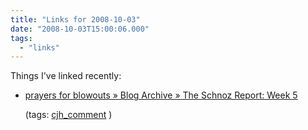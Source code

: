 ```yaml
---
title: "Links for 2008-10-03"
date: "2008-10-03T15:00:06.000"
tags: 
  - "links"
---
```


Things I've linked recently:

- [prayers for blowouts » Blog Archive » The Schnoz Report: Week 5](http://prayersforblowouts.com/2008/10/03/the-schnoz-report-week-5-2/#comment-1937)
    
    (tags: [cjh\_comment](http://delicious.com/hubbsc/cjh_comment) )
